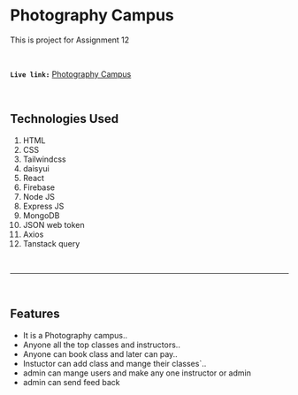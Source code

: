 
# **Photography Campus**

This is project for Assignment 12
   
<br/>

 **`Live link:`**  [Photography Campus](https://photography-camp.web.app) 
 
<br/>

## **Technologies Used**
1. HTML
2. CSS
3. Tailwindcss
4. daisyui
5. React
6. Firebase
7. Node JS
8. Express JS
9. MongoDB
10. JSON web token
11. Axios
12. Tanstack query

<br/>
<hr/>
<br/>

## ****Features****

 - It is a Photography campus..  
 - Anyone all the top classes and instructors..
 - Anyone can book class and later can pay..
 - Instuctor can add class and mange their classes`..
 - admin can mange users and make any one instructor or admin
- admin can send feed back
<br/>
